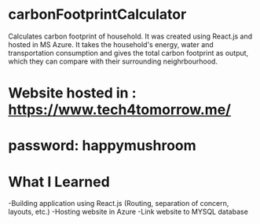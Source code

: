 # carbonFootprintCalculator
Calculates carbon footprint of household. It was created using React.js and hosted in MS Azure. It takes the household's energy, water and transportation consumption and gives the total carbon footprint as output, which they can compare with their surrounding neighrbourhood.

# Website hosted in : https://www.tech4tomorrow.me/
# password: happymushroom

# What I Learned
-Building application using React.js (Routing, separation of concern, layouts, etc.)
-Hosting website in Azure
-Link website to MYSQL database
